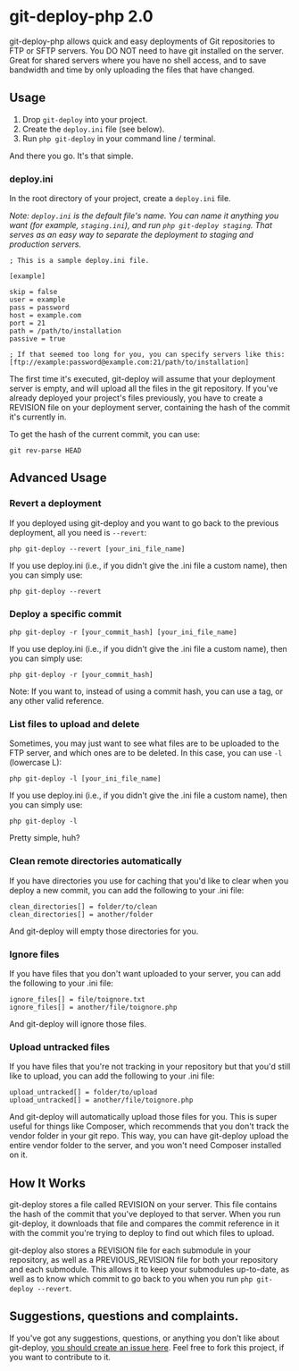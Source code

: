 git-deploy-php 2.0
==================

git-deploy-php allows quick and easy deployments of Git repositories to FTP or SFTP servers. You DO NOT need to have git installed on the server. Great for shared servers where you have no shell access, and to save bandwidth and time by only uploading the files that have changed.

Usage
-----

1. Drop `git-deploy` into your project.
2. Create the `deploy.ini` file (see below).
3. Run `php git-deploy` in your command line / terminal.

And there you go. It's that simple.

### deploy.ini

In the root directory of your project, create a `deploy.ini` file.

*Note: `deploy.ini` is the default file's name. You can name it anything you want (for example, `staging.ini`), and run `php git-deploy staging`. That serves as an easy way to separate the deployment to staging and production servers.*

    ; This is a sample deploy.ini file.
    
    [example]
    
    skip = false
    user = example
    pass = password
    host = example.com
    port = 21
    path = /path/to/installation
    passive = true
    
    ; If that seemed too long for you, you can specify servers like this:
    [ftp://example:password@example.com:21/path/to/installation]

The first time it's executed, git-deploy will assume that your deployment server is empty, and will upload all the files in the git repository.
If you've already deployed your project's files previously, you have to create a REVISION file on your deployment server, containing the hash of the commit it's currently in.

To get the hash of the current commit, you can use:

    git rev-parse HEAD

Advanced Usage
--------------

### Revert a deployment

If you deployed using git-deploy and you want to go back to the previous deployment, all you need is `--revert`:

    php git-deploy --revert [your_ini_file_name]

If you use deploy.ini (i.e., if you didn't give the .ini file a custom name), then you can simply use:

    php git-deploy --revert

### Deploy a specific commit

    php git-deploy -r [your_commit_hash] [your_ini_file_name]

If you use deploy.ini (i.e., if you didn't give the .ini file a custom name), then you can simply use:

    php git-deploy -r [your_commit_hash]

Note: If you want to, instead of using a commit hash, you can use a tag, or any other valid reference.

### List files to upload and delete

Sometimes, you may just want to see what files are to be uploaded to the FTP server, and which ones are to be deleted. In this case, you can use `-l` (lowercase L):

    php git-deploy -l [your_ini_file_name]

If you use deploy.ini (i.e., if you didn't give the .ini file a custom name), then you can simply use:

    php git-deploy -l

Pretty simple, huh?

### Clean remote directories automatically

If you have directories you use for caching that you'd like to clear when you deploy a new commit, you can add the following to your .ini file:

	clean_directories[] = folder/to/clean
	clean_directories[] = another/folder

And git-deploy will empty those directories for you.

### Ignore files

If you have files that you don't want uploaded to your server, you can add the following to your .ini file:

	ignore_files[] = file/toignore.txt
	ignore_files[] = another/file/toignore.php

And git-deploy will ignore those files.

### Upload untracked files

If you have files that you're not tracking in your repository but that you'd still like to upload, you can add the following to your .ini file:

	upload_untracked[] = folder/to/upload
	upload_untracked[] = another/file/toignore.php

And git-deploy will automatically upload those files for you. This is super useful for things like Composer, which recommends that you don't track the vendor folder in your git repo. This way, you can have git-deploy upload the entire vendor folder to the server, and you won't need Composer installed on it.

How It Works
------------
git-deploy stores a file called REVISION on your server. This file contains the hash of the commit that you've deployed to that server. When you run git-deploy, it downloads that file and compares the commit reference in it with the commit you're trying to deploy to find out which files to upload.

git-deploy also stores a REVISION file for each submodule in your repository, as well as a PREVIOUS_REVISION file for both your repository and each submodule. This allows it to keep your submodules up-to-date, as well as to know which commit to go back to you when you run `php git-deploy --revert`.

Suggestions, questions and complaints.
----------

If you've got any suggestions, questions, or anything you don't like about git-deploy, [you should create an issue here](https://github.com/BrunoDeBarros/git-deploy-php/issues). Feel free to fork this project, if you want to contribute to it. 